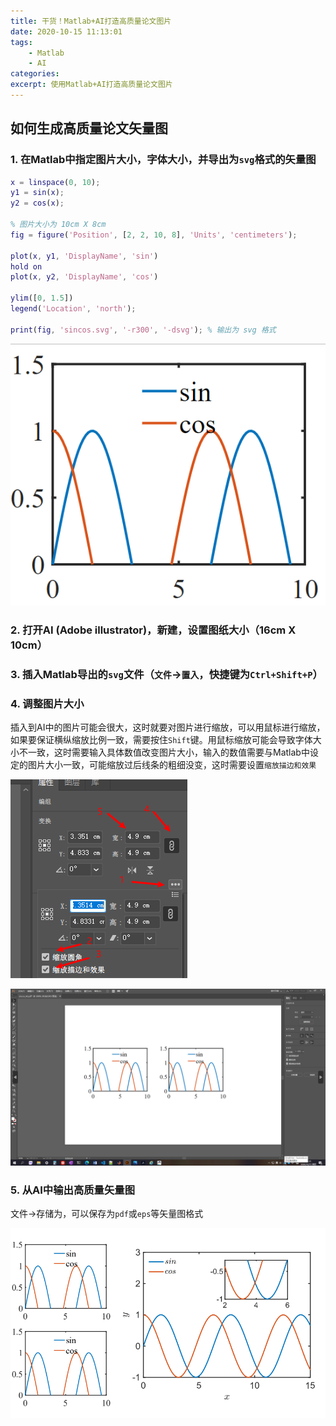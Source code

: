 ```yaml
---
title: 干货！Matlab+AI打造高质量论文图片
date: 2020-10-15 11:13:01
tags: 
    - Matlab
    - AI
categories:
excerpt: 使用Matlab+AI打造高质量论文图片
---
```


## 如何生成高质量论文矢量图

### 1. 在Matlab中指定图片大小，字体大小，并导出为`svg`格式的矢量图

```matlab
x = linspace(0, 10);
y1 = sin(x);
y2 = cos(x);

% 图片大小为 10cm X 8cm
fig = figure('Position', [2, 2, 10, 8], 'Units', 'centimeters'); 

plot(x, y1, 'DisplayName', 'sin')
hold on
plot(x, y2, 'DisplayName', 'cos')

ylim([0, 1.5])
legend('Location', 'north');

print(fig, 'sincos.svg', '-r300', '-dsvg'); % 输出为 svg 格式
```
![](干货！Matlab-AI打造高质量论文图片/2023-04-03-21-16-49.png)

### 2. 打开AI (Adobe illustrator)，新建，设置图纸大小（16cm X 10cm）


### 3. 插入Matlab导出的`svg`文件（`文件`->`置入`，快捷键为`Ctrl+Shift+P`）

### 4. 调整图片大小
   
   插入到AI中的图片可能会很大，这时就要对图片进行缩放，可以用鼠标进行缩放，如果要保证横纵缩放比例一致，需要按住`Shift`键。用鼠标缩放可能会导致字体大小不一致，这时需要输入具体数值改变图片大小，输入的数值需要与Matlab中设定的图片大小一致，可能缩放过后线条的粗细没变，这时需要设置`缩放描边和效果`

   ![](干货！Matlab-AI打造高质量论文图片/2023-04-03-21-17-14.png)

   ![](干货！Matlab-AI打造高质量论文图片/2023-04-03-21-17-30.png)

### 5. 从AI中输出高质量矢量图

文件->存储为，可以保存为`pdf`或`eps`等矢量图格式

![](干货！Matlab-AI打造高质量论文图片/2023-04-03-21-17-57.png)

